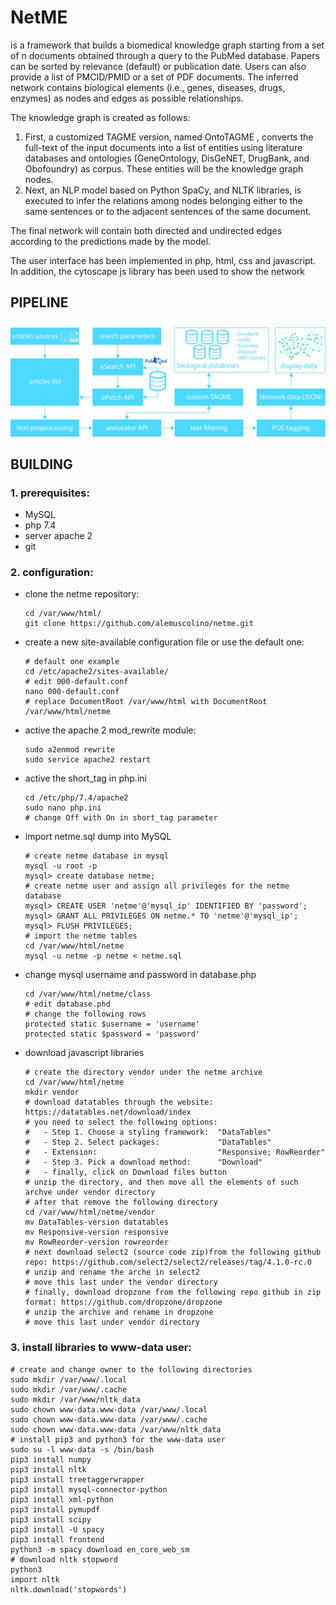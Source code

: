 # NetME

is a framework that builds a biomedical knowledge graph starting from a set of n documents obtained through a query to the PubMed database. Papers can be sorted by relevance (default) or publication date. 
Users can also provide a list of PMCID/PMID or a set of PDF documents. The inferred network contains biological elements (i.e., genes, diseases, drugs, enzymes) as nodes and edges as possible relationships.

The knowledge graph is created as follows:
   1. First, a customized TAGME version, named OntoTAGME , converts the full-text of the input documents into a list of entities using literature databases and ontologies (GeneOntology, DisGeNET, DrugBank, and Obofoundry) as corpus. These entities will be the knowledge graph nodes.
   2. Next, an NLP model based on Python SpaCy, and NLTK libraries, is executed to infer the relations among nodes belonging either to the same sentences or to the adjacent sentences of the same document.

The final network will contain both directed and undirected edges according to the predictions made by the model.

The user interface has been implemented in php, html, css and javascript. In addition, the cytoscape js library has been used to show the network 

## PIPELINE
![](https://github.com/alemuscolino/netme/blob/main/pipeline.jpg?raw=true)

## BUILDING
### 1. prerequisites:
   - MySQL
   - php 7.4
   - server apache 2
   - git

### 2. configuration:
   - clone the netme repository:
   
         cd /var/www/html/
         git clone https://github.com/alemuscolino/netme.git
   
   - create a new site-available configuration file or use the default one:
   
         # default one example
         cd /etc/apache2/sites-available/
         # edit 000-default.conf
         nano 000-default.conf
         # replace DocumentRoot /var/www/html with DocumentRoot /var/www/html/netme
   
   - active the apache 2 mod_rewrite module:
   
         sudo a2enmod rewrite
         sudo service apache2 restart
   
   - active the short_tag in php.ini
   
         cd /etc/php/7.4/apache2
         sudo nano php.ini
         # change Off with On in short_tag parameter
   
   - import netme.sql dump into MySQL
         
         # create netme database in mysql
         mysql -u root -p
         mysql> create database netme;
         # create netme user and assign all privileges for the netme database
         mysql> CREATE USER 'netme'@'mysql_ip' IDENTIFIED BY 'password';
         mysql> GRANT ALL PRIVILEGES ON netme.* TO 'netme'@'mysql_ip';
         mysql> FLUSH PRIVILEGES;
         # import the netme tables
         cd /var/www/html/netme
         mysql -u netme -p netme < netme.sql
         
   - change mysql username and password in database.php
         
         cd /var/www/html/netme/class
         # edit database.phd
         # change the following rows
         protected static $username = 'username'
	     protected static $password = 'password'
	     
   - download javascript libraries
   
         # create the directory vendor under the netme archive
	     cd /var/www/html/netme
	     mkdir vendor
	     # download datatables through the website: https://datatables.net/download/index
	     # you need to select the following options:
	     #   - Step 1. Choose a styling framework:  "DataTables"
	     #   - Step 2. Select packages:             "DataTables"
	     #   - Extension:                           "Responsive; RowReorder"
	     #   - Step 3. Pick a download method:      "Download"
	     #   - finally, click on Download files button
	     # unzip the directory, and then move all the elements of such archve under vendor directory
	     # after that remove the following directory
	     cd /var/www/html/netme/vendor
	     mv DataTables-version datatables
	     mv Responsive-version responsive
	     mv RowReorder-version rowreorder
	     # next download select2 (source code zip)from the following github repo: https://github.com/select2/select2/releases/tag/4.1.0-rc.0
	     # unzip and rename the arche in select2
	     # move this last under the vendor directory
	     # finally, download dropzone from the following repo github in zip format: https://github.com/dropzone/dropzone
	     # unzip the archive and rename in dropzone
	     # move this last under vendor directory

### 3. install libraries to www-data user:
    # create and change owner to the following directories
    sudo mkdir /var/www/.local
    sudo mkdir /var/www/.cache
    sudo mkdir /var/www/nltk_data
    sudo chown www-data.www-data /var/www/.local
    sudo chown www-data.www-data /var/www/.cache
    sudo chown www-data.www-data /var/www/nltk_data
    # install pip3 and python3 for the www-data user
    sudo su -l www-data -s /bin/bash
    pip3 install numpy
    pip3 install nltk
    pip3 install treetaggerwrapper
    pip3 install mysql-connector-python
    pip3 install xml-python
    pip3 install pymupdf
    pip3 install scipy
    pip3 install -U spacy
    pip3 install frontend
    python3 -m spacy download en_core_web_sm
    # download nltk stopword
    python3
    import nltk
    nltk.download('stopwords')
